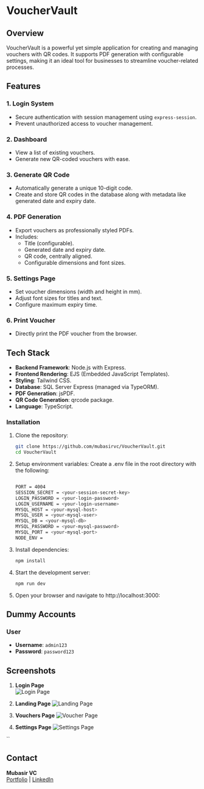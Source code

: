 # VoucherVault

## Overview
VoucherVault is a powerful yet simple application for creating and managing vouchers with QR codes. It supports PDF generation with configurable settings, making it an ideal tool for businesses to streamline voucher-related processes.

## Features
### 1. Login System
- Secure authentication with session management using `express-session`.
- Prevent unauthorized access to voucher management.

### 2. Dashboard
- View a list of existing vouchers.
- Generate new QR-coded vouchers with ease.

### 3. Generate QR Code
- Automatically generate a unique 10-digit code.
- Create and store QR codes in the database along with metadata like generated date and expiry date.

### 4. PDF Generation
- Export vouchers as professionally styled PDFs.
- Includes:
  - Title (configurable).
  - Generated date and expiry date.
  - QR code, centrally aligned.
  - Configurable dimensions and font sizes.

### 5. Settings Page
- Set voucher dimensions (width and height in mm).
- Adjust font sizes for titles and text.
- Configure maximum expiry time.

### 6. Print Voucher
- Directly print the PDF voucher from the browser.

## Tech Stack
- **Backend Framework**: Node.js with Express.
- **Frontend Rendering**: EJS (Embedded JavaScript Templates).
- **Styling**: Tailwind CSS.
- **Database**: SQL Server Express (managed via TypeORM).
- **PDF Generation**: jsPDF.
- **QR Code Generation**: qrcode package.
- **Language**: TypeScript.

### **Installation**

1. Clone the repository:  
   ```bash
   git clone https://github.com/mubasirvc/VoucherVault.git
   cd VoucherVault

2. Setup environment variables:
   Create a .env file in the root directory with the following:
   ```bash
   
   PORT = 4004
   SESSION_SECRET = <your-session-secret-key>
   LOGIN_PASSWORD = <your-login-password>
   LOGIN_USERNAME = <your-login-username>
   MYSQL_HOST = <your-mysql-host>
   MYSQL_USER = <your-mysql-user>
   MYSQL_DB = <your-mysql-db>
   MYSQL_PASSWORD = <your-mysql-password>
   MYSQL_PORT = <your-mysql-port>
   NODE_ENV = 

4. Install dependencies:  
   ```bash
   npm install

5. Start the development server:
   ```bash
   npm run dev

4. Open your browser and navigate to http://localhost:3000:
  
## **Dummy Accounts**
  
### **User**
- **Username**: `admin123`  
- **Password**: `password123`

## **Screenshots**

1. **Login Page**  
   ![Login Page](/public/images/login.png)

2. **Landing Page** 
   ![Landing Page](/public/images/landing.png)

3. **Vouchers Page** 
   ![Voucher Page](/public/images/vouchers.png)
   
4. **Settings Page** 
   ![Settings Page](/public/images/settings.png)

``

## **Contact**

**Mubasir VC**  
[Portfolio](https://my-portfolio-ten-sand-14.vercel.app/) | [LinkedIn](https://www.linkedin.com/in/mubasir-vc/)
